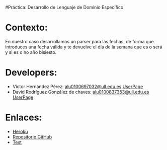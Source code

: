#Práctica: Desarrollo de Lenguaje de Dominio Específico

Contexto:
=========

En nuestro caso desarrollamos un parser para las fechas, de forma que introduces una fecha válida y te devuelve el día de la semana que es o será y si es o no año bisiesto.

Developers:
============

* Víctor Hernández Pérez: alu0100697032@ull.edu.es   [UserPage](http://alu0100697032.github.io/)
* David Rodríguez González de chaves: alu0100837353@ull.edu.es   [UserPage](http://alu0100837353.github.io/)


Enlaces:
========


* [Heroku](https://proyecto-david-victor.herokuapp.com/)
* [Repositorio GitHub](https://github.com/alu0100697032/proyecto_pl)
* [Test](http://alu0100697032.github.io/proyecto_pl/)


